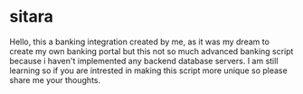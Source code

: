 # sitara
Hello, this a banking integration created by me, as it was my dream to create my own banking portal but this not so much advanced banking script because i haven't implemented any backend database servers. I am still learning so if you are intrested in making this script more unique so please share me your thoughts.
